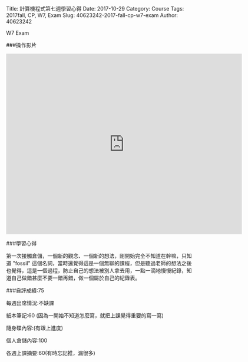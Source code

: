 Title: 計算機程式第七週學習心得
Date: 2017-10-29 
Category: Course
Tags: 2017fall, CP, W7, Exam
Slug: 40623242-2017-fall-cp-w7-exam
Author: 40623242

W7 Exam

<!-- PELICAN_END_SUMMARY -->


###操作影片

<iframe src="https://player.vimeo.com/video/240410335" width="640" height="491" frameborder="0" webkitallowfullscreen mozallowfullscreen allowfullscreen></iframe>


###學習心得

第一次接觸倉儲，一個新的觀念、一個新的想法，剛開始完全不知道在幹嘛，只知道 "fossil" 這個名詞，當時還覺得這是一個無聊的課程，但是聽過老師的想法之後也覺得，這是一個過程，防止自己的想法被別人拿去用，一點一滴地慢慢紀錄，知道自己做錯甚麼不要一錯再錯，做一個屬於自己的紀錄表。

###自評成績:75

每週出席情況:不缺課

紙本筆記:60
(因為一開始不知道怎麼寫，就把上課覺得重要的寫一寫)


隨身碟內容:(有跟上進度)

個人倉儲內容:100

各週上課摘要:60(有時忘記推，漏很多)

